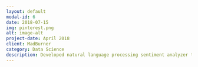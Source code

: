 ```yaml
---
layout: default
modal-id: 6
date: 2018-07-15
img: pinterest.png
alt: image-alt
project-date: April 2018
client: MadBurner
category: Data Science
description: Developed natural language processing sentiment analyzer to gather insight to enable marketing automation to be used effectively resulting in 5M+ monthly impressions on Pinterest.
---
```

